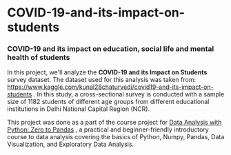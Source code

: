 # COVID-19-and-its-impact-on-students

### **COVID-19 and its impact on education, social life and mental health of students**

In this project, we'll analyze the **COVID-19 and its Impact on Students** survey dataset. The dataset used for this analysis was taken from: https://www.kaggle.com/kunal28chaturvedi/covid19-and-its-impact-on-students . In this study, a cross-sectional survey is conducted with a sample size of 1182 students of different age groups from different educational institutions in Delhi National Capital Region (NCR). 

This project was done as a part of the course project for [Data Analysis with Python: Zero to Pandas](https://jovian.ai/learn/data-analysis-with-python-zero-to-pandas) ,  a practical and beginner-friendly introductory course to data analysis covering the basics of Python, Numpy, Pandas, Data Visualization, and Exploratory Data Analysis.
